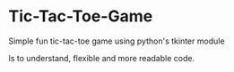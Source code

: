 # Tic-Tac-Toe-Game
Simple fun tic-tac-toe game using python's tkinter module

Is to understand, flexible and more readable code. 
